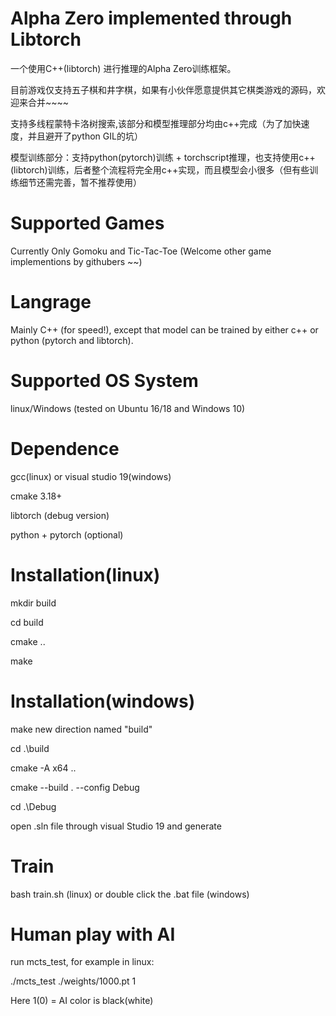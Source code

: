 # Alpha Zero implemented through Libtorch

一个使用C++(libtorch) 进行推理的Alpha Zero训练框架。

目前游戏仅支持五子棋和井字棋，如果有小伙伴愿意提供其它棋类游戏的源码，欢迎来合并~~~~

支持多线程蒙特卡洛树搜索,该部分和模型推理部分均由c++完成（为了加快速度，并且避开了python GIL的坑）

模型训练部分：支持python(pytorch)训练 + torchscript推理，也支持使用c++(libtorch)训练，后者整个流程将完全用c++实现，而且模型会小很多（但有些训练细节还需完善，暂不推荐使用）

# Supported Games
Currently Only Gomoku and Tic-Tac-Toe (Welcome other game implementions by githubers ~~)

# Langrage
Mainly C++ (for speed!), except that model can be trained by either c++ or python (pytorch and libtorch).

# Supported OS System
linux/Windows (tested on Ubuntu 16/18 and Windows 10)

# Dependence
gcc(linux) or visual studio 19(windows)

cmake 3.18+

libtorch (debug version)

python + pytorch (optional)


# Installation(linux)
mkdir build

cd build

cmake ..

make


# Installation(windows)
make new direction named "build" 

cd .\build

cmake -A x64 ..

cmake --build . --config Debug

cd .\Debug

open .sln file through visual Studio 19 and generate


# Train
bash train.sh (linux) or double click the .bat file (windows)


# Human play with AI
run mcts_test, for example in linux:

./mcts_test ./weights/1000.pt 1

Here 1(0) = AI color is black(white) 
